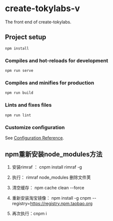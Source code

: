 # create-tokylabs-v

The front end of create-tokylabs.

## Project setup
```
npm install
```

### Compiles and hot-reloads for development
```
npm run serve
```

### Compiles and minifies for production
```
npm run build
```

### Lints and fixes files
```
npm run lint
```

### Customize configuration
See [Configuration Reference](https://cli.vuejs.org/config/).

## npm重新安装node_modules方法
1. 安装rimraf ： cnpm install rimraf -g

2. 执行： rimraf node_modules  删除文件荚 

3. 清空缓存： npm cache clean --force

4. 重新安装淘宝镜像： npm install -g cnpm --registry=https://registry.npm.taobao.org

5. 再次执行：cnpm i
